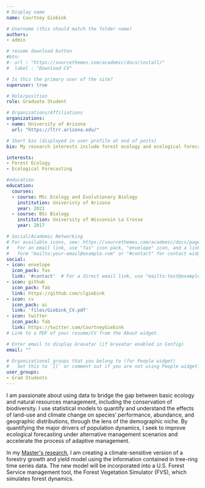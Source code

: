 ```yaml
---
# Display name
name: Courtney Giebink

# Username (this should match the folder name)
authors:
- admin

# resume download button
#btn:
#- url : "https://sourcethemes.com/academic/docs/install/"
#  label : "Download CV"

# Is this the primary user of the site?
superuser: true

# Role/position
role: Graduate Student

# Organizations/Affiliations
organizations:
- name: University of Arizona
  url: "https://ltrr.arizona.edu/"

# Short bio (displayed in user profile at end of posts)
bio: My research interests include forest ecology and ecological forecasting to enable adaptive management.

interests:
- Forest Ecology
- Ecological Forecasting

#education
education:
  courses:
  - course: MSc Ecology and Evolutionary Biology
    institution: Univeristy of Arizona
    year: 2021
  - course: BSc Biology
    institution: University of Wisconsin La Crosse
    year: 2017

# Social/Academic Networking
# For available icons, see: https://sourcethemes.com/academic/docs/page-builder/#icons
#   For an email link, use "fas" icon pack, "envelope" icon, and a link in the
#   form "mailto:your-email@example.com" or "#contact" for contact widget.
social:
- icon: envelope
  icon_pack: fas
  link: '#contact'  # For a direct email link, use "mailto:test@example.org".
- icon: github
  icon_pack: fab
  link: https://github.com/clgiebink
- icon: cv
  icon_pack: ai
  link: 'files/Giebink_CV.pdf'
- icon: twitter
  icon_pack: fab
  link: https://twitter.com/CourtneyGiebink
# Link to a PDF of your resume/CV from the About widget.

# Enter email to display Gravatar (if Gravatar enabled in Config)
email: ""

# Organizational groups that you belong to (for People widget)
#   Set this to `[]` or comment out if you are not using People widget.
user_groups:
- Grad Students
---
```


I am passionate about using data to bridge the gap between basic ecology and natural resources management, including the conservation of biodiversity. I use statistical models to quantify and understand the effects of land-use and climate change on species’ performance, abundance, and geographic distributions, through the lens of the demographic niche. By quantifying the major drivers of population dynamics, I seek to improve ecological forecasting  under alternative management scenarios and accelerate the process of adaptive management. 

In my [Master's research](https://clgiebink.github.io/project/ms-fvs/), I am creating a climate-sensitive version of a forestry growth and yield model using the information contained in tree-ring time series data. The new model will be incorporated into a U.S. Forest Service management tool, the Forest Vegetation Simulator (FVS), which simulates forest dynamics.


